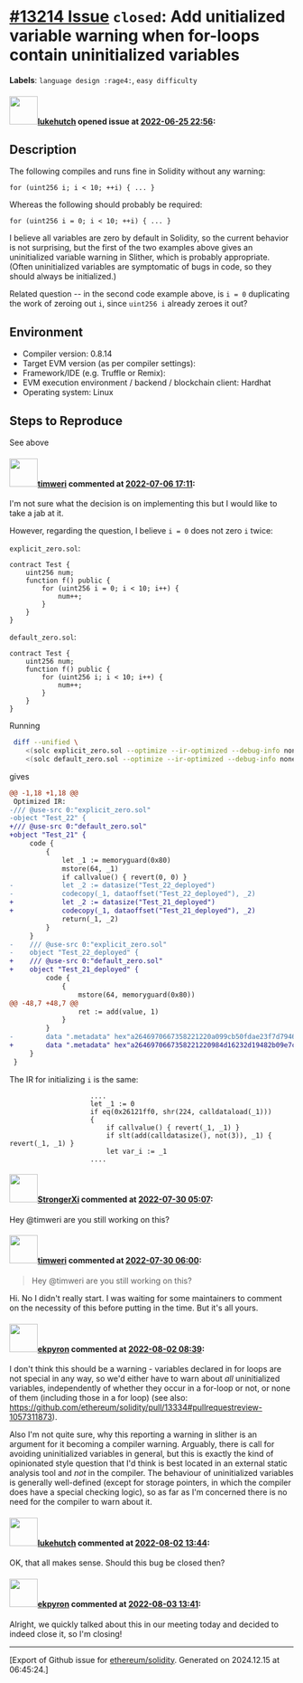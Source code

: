 # [\#13214 Issue](https://github.com/ethereum/solidity/issues/13214) `closed`: Add unitialized variable warning when for-loops contain uninitialized variables
**Labels**: `language design :rage4:`, `easy difficulty`


#### <img src="https://avatars.githubusercontent.com/u/811305?u=b2a7f87d77c4fd8a388b45691c92912df24ea6e1&v=4" width="50">[lukehutch](https://github.com/lukehutch) opened issue at [2022-06-25 22:56](https://github.com/ethereum/solidity/issues/13214):

## Description

The following compiles and runs fine in Solidity without any warning:

```solidity
for (uint256 i; i < 10; ++i) { ... }
```

Whereas the following should probably be required:

```solidity
for (uint256 i = 0; i < 10; ++i) { ... }
```

I believe all variables are zero by default in Solidity, so the current behavior is not surprising, but the first of the two examples above gives an uninitialized variable warning in Slither, which is probably appropriate. (Often uninitialized variables are symptomatic of bugs in code, so they should always be initialized.)

Related question -- in the second code example above, is `i = 0` duplicating the work of zeroing out `i`, since `uint256 i` already zeroes it out?

## Environment

- Compiler version: 0.8.14
- Target EVM version (as per compiler settings):
- Framework/IDE (e.g. Truffle or Remix):
- EVM execution environment / backend / blockchain client: Hardhat
- Operating system:  Linux

## Steps to Reproduce

See above

#### <img src="https://avatars.githubusercontent.com/u/9196362?u=154113f5ba742f00f85069b182e0f89c75019637&v=4" width="50">[timweri](https://github.com/timweri) commented at [2022-07-06 17:11](https://github.com/ethereum/solidity/issues/13214#issuecomment-1176476705):

I'm not sure what the decision is on implementing this but I would like to take a jab at it.

However, regarding the question, I believe `i = 0` does not zero `i` twice:

`explicit_zero.sol`:
```solidity
contract Test {
    uint256 num;
    function f() public {
        for (uint256 i = 0; i < 10; i++) {
            num++;
        }
    }
}
```

`default_zero.sol`:
```solidity
contract Test {
    uint256 num;
    function f() public {
        for (uint256 i; i < 10; i++) {
            num++;
        }
    }
}
```

Running
```sh
 diff --unified \
    <(solc explicit_zero.sol --optimize --ir-optimized --debug-info none) \
    <(solc default_zero.sol --optimize --ir-optimized --debug-info none)
```
gives
```diff
@@ -1,18 +1,18 @@
 Optimized IR:
-/// @use-src 0:"explicit_zero.sol"
-object "Test_22" {
+/// @use-src 0:"default_zero.sol"
+object "Test_21" {
     code {
         {
             let _1 := memoryguard(0x80)
             mstore(64, _1)
             if callvalue() { revert(0, 0) }
-            let _2 := datasize("Test_22_deployed")
-            codecopy(_1, dataoffset("Test_22_deployed"), _2)
+            let _2 := datasize("Test_21_deployed")
+            codecopy(_1, dataoffset("Test_21_deployed"), _2)
             return(_1, _2)
         }
     }
-    /// @use-src 0:"explicit_zero.sol"
-    object "Test_22_deployed" {
+    /// @use-src 0:"default_zero.sol"
+    object "Test_21_deployed" {
         code {
             {
                 mstore(64, memoryguard(0x80))
@@ -48,7 +48,7 @@
                 ret := add(value, 1)
             }
         }
-        data ".metadata" hex"a2646970667358221220a099cb50fdae23f7d7946d610696635d5469af5c2c0012df3db7491309b1a3b064736f6c637827302e382e31362d646576656c6f702e323032322e372e362b636f6d6d69742e62326163306461640058"
+        data ".metadata" hex"a2646970667358221220984d16232d19482b09e7c6908a65c1774e912b1094f611887b022aa5eae57ffe64736f6c637827302e382e31362d646576656c6f702e323032322e372e362b636f6d6d69742e62326163306461640058"
     }
 }
```

The IR for initializing `i` is the same:
```yul
                    ....
                    let _1 := 0
                    if eq(0x26121ff0, shr(224, calldataload(_1)))
                    {
                        if callvalue() { revert(_1, _1) }
                        if slt(add(calldatasize(), not(3)), _1) { revert(_1, _1) }
                        let var_i := _1
                    ....
```

#### <img src="https://avatars.githubusercontent.com/u/26714592?u=cd1f8307f1e76cb24500d3ce8cb06623023365e4&v=4" width="50">[StrongerXi](https://github.com/StrongerXi) commented at [2022-07-30 05:07](https://github.com/ethereum/solidity/issues/13214#issuecomment-1200091159):

Hey @timweri are you still working on this?

#### <img src="https://avatars.githubusercontent.com/u/9196362?u=154113f5ba742f00f85069b182e0f89c75019637&v=4" width="50">[timweri](https://github.com/timweri) commented at [2022-07-30 06:00](https://github.com/ethereum/solidity/issues/13214#issuecomment-1200098170):

> Hey @timweri are you still working on this?

Hi. No I didn't really start. I was waiting for some maintainers to comment on the necessity of this before putting in the time. But it's all yours.

#### <img src="https://avatars.githubusercontent.com/u/1347491?v=4" width="50">[ekpyron](https://github.com/ekpyron) commented at [2022-08-02 08:39](https://github.com/ethereum/solidity/issues/13214#issuecomment-1202191600):

I don't think this should be a warning - variables declared in for loops are not special in any way, so we'd either have to warn about *all* uninitialized variables, independently of whether they occur in a for-loop or not, or none of them (including those in a for loop) (see also: https://github.com/ethereum/solidity/pull/13334#pullrequestreview-1057311873).

Also I'm not quite sure, why this reporting a warning in slither is an argument for it becoming a compiler warning. Arguably, there is call for avoiding uninitialized variables in general, but this is exactly the kind of opinionated style question that I'd think is best located in an external static analysis tool and *not* in the compiler. The behaviour of uninitialized variables is generally well-defined (except for storage pointers, in which the compiler does have a special checking logic), so as far as I'm concerned there is no need for the compiler to warn about it.

#### <img src="https://avatars.githubusercontent.com/u/811305?u=b2a7f87d77c4fd8a388b45691c92912df24ea6e1&v=4" width="50">[lukehutch](https://github.com/lukehutch) commented at [2022-08-02 13:44](https://github.com/ethereum/solidity/issues/13214#issuecomment-1202600038):

OK, that all makes sense. Should this bug be closed then?

#### <img src="https://avatars.githubusercontent.com/u/1347491?v=4" width="50">[ekpyron](https://github.com/ekpyron) commented at [2022-08-03 13:41](https://github.com/ethereum/solidity/issues/13214#issuecomment-1203966946):

Alright, we quickly talked about this in our meeting today and decided to indeed close it, so I'm closing!


-------------------------------------------------------------------------------



[Export of Github issue for [ethereum/solidity](https://github.com/ethereum/solidity). Generated on 2024.12.15 at 06:45:24.]
